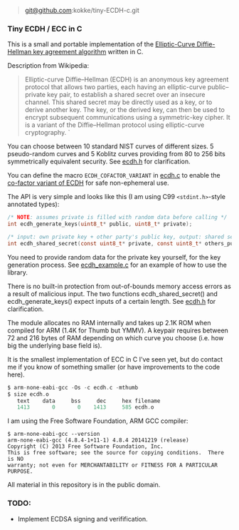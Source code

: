 > git@github.com:kokke/tiny-ECDH-c.git

### Tiny ECDH / ECC in C

This is a small and portable implementation of the [Elliptic-Curve Diffie-Hellman key agreement algorithm](https://en.wikipedia.org/wiki/Elliptic-curve_Diffie%E2%80%93Hellman) written in C.

Description from Wikipedia:

> Elliptic-curve Diffie–Hellman (ECDH) is an anonymous key agreement protocol that allows two parties, each having an elliptic-curve public–private key pair, to establish a shared secret over an insecure channel. This shared secret may be directly used as a key, or to derive another key. The key, or the derived key, can then be used to encrypt subsequent communications using a symmetric-key cipher. It is a variant of the Diffie–Hellman protocol using elliptic-curve cryptography.
`

You can choose between 10 standard NIST curves of different sizes. 5 pseudo-random curves and 5 Koblitz curves providing from 80 to 256 bits symmetrically equivalent security.  See [ecdh.h](https://github.com/kokke/tiny-ECDH-c/blob/master/ecdh.h) for clarification.

You can define the macro `ECDH_COFACTOR_VARIANT` in [ecdh.c](https://github.com/kokke/tiny-ECDH-c/blob/master/ecdh.c) to enable the [co-factor variant of ECDH](https://crypto.stackexchange.com/questions/18222/difference-between-ecdh-with-cofactor-key-and-ecdh-without-cofactor-key) for safe non-ephemeral use.


The API is very simple and looks like this (I am using C99 `<stdint.h>`-style annotated types):

```C
/* NOTE: assumes private is filled with random data before calling */
int ecdh_generate_keys(uint8_t* public, uint8_t* private);

/* input: own private key + other party's public key, output: shared secret */
int ecdh_shared_secret(const uint8_t* private, const uint8_t* others_pub, uint8_t* output);
```

You need to provide random data for the private key yourself, for the key generation process.
See [ecdh_example.c](https://github.com/kokke/tiny-ECDH-c/blob/master/ecdh_example.c) for an example of how to use the library.

There is no built-in protection from out-of-bounds memory access errors as a result of malicious input. The two functions ecdh_shared_secret() and ecdh_generate_keys() expect inputs of a certain length. See [ecdh.h](https://github.com/kokke/tiny-ECDH-c/blob/master/ecdh.h) for clarification.


The module allocates no RAM internally and takes up 2.1K ROM when compiled for ARM (1.4K for Thumb but YMMV).
A keypair requires between 72 and 216 bytes of RAM depending on which curve you choose (i.e. how big the underlying base field is).


It is the smallest implementation of ECC in C I've seen yet, but do contact me if you know of something smaller (or have improvements to the code here). 


```C
$ arm-none-eabi-gcc -Os -c ecdh.c -mthumb
$ size ecdh.o
   text    data     bss     dec     hex filename
   1413       0       0    1413     585 ecdh.o
```

I am using the Free Software Foundation, ARM GCC compiler:

    $ arm-none-eabi-gcc --version
    arm-none-eabi-gcc (4.8.4-1+11-1) 4.8.4 20141219 (release)
    Copyright (C) 2013 Free Software Foundation, Inc.
    This is free software; see the source for copying conditions.  There is NO
    warranty; not even for MERCHANTABILITY or FITNESS FOR A PARTICULAR PURPOSE.


All material in this repository is in the public domain.


### TODO:

- Implement ECDSA signing and verifification.
